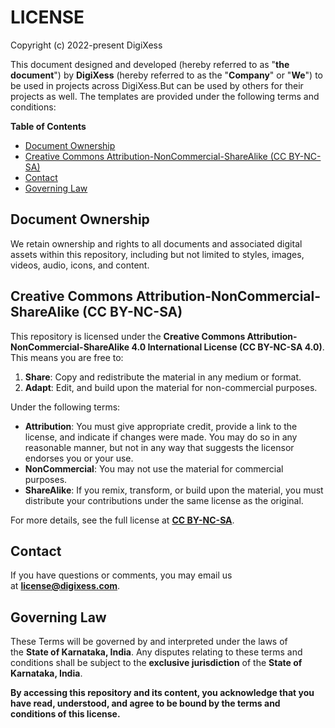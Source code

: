 # LICENSE

 Copyright (c) 2022-present DigiXess

This document designed and developed (hereby referred to as "**the document**") by **DigiXess** (hereby referred to as the "**Company**" or "**We**") to be used in projects across DigiXess.But can be used by others for their projects as well. The templates are provided under the following terms and conditions: 

**Table of Contents**

- [Document Ownership](#document-ownership)
- [Creative Commons Attribution-NonCommercial-ShareAlike (CC BY-NC-SA)](#creative-commons-attribution-noncommercial-sharealike-cc-by-nc-sa)
- [Contact](#contact)
- [Governing Law](#governing-law)

## Document Ownership

We retain ownership and rights to all documents and associated digital assets within this repository, including but not limited to styles, images, videos, audio, icons, and content.

## Creative Commons Attribution-NonCommercial-ShareAlike (CC BY-NC-SA)

This repository is licensed under the **Creative Commons Attribution-NonCommercial-ShareAlike 4.0 International License (CC BY-NC-SA 4.0)**. This means you are free to:

1. **Share**: Copy and redistribute the material in any medium or format.
2. **Adapt**: Edit, and build upon the material for non-commercial purposes.

Under the following terms:

- **Attribution**: You must give appropriate credit, provide a link to the license, and indicate if changes were made. You may do so in any reasonable manner, but not in any way that suggests the licensor endorses you or your use.
- **NonCommercial**: You may not use the material for commercial purposes.
- **ShareAlike**: If you remix, transform, or build upon the material, you must distribute your contributions under the same license as the original.

For more details, see the full license at [**CC BY-NC-SA**](https://creativecommons.org/licenses/by-nc-sa/4.0/ "Creative Commons Attribution-NonCommercial-ShareAlike 4.0 International License").

## Contact

If you have questions or comments, you may email us at **[license@digixess.com](mailto:license@digixess.com?subject=Questions%20on%20Licenses%20of%20Repo%20Guidelines)**.

## Governing Law

These Terms will be governed by and interpreted under the laws of the **State of Karnataka, India**. Any disputes relating to these terms and conditions shall be subject to the **exclusive jurisdiction** of the **State of Karnataka, India**.

**By accessing this repository and its content, you acknowledge that you have read, understood, and agree to be bound by the terms and conditions of this license.**
